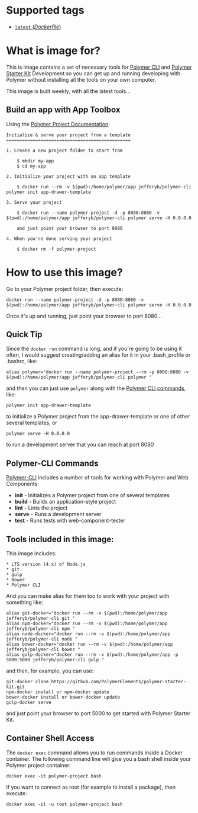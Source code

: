 # Supported tags

-	[`latest` (*Dockerfile*)](https://github.com/jefferyb/docker-polymer-cli/blob/master/Dockerfile)

# What is image for?
This is image contains a set of necessary tools for [Polymer CLI](https://www.polymer-project.org/1.0/start/toolbox/set-up) and [Polymer Starter Kit](https://github.com/PolymerElements/polymer-starter-kit) Development so you can get up and running developing with Polymer without installing all the tools on your own computer.

This image is built weekly, with all the latest tools...

## Build an app with App Toolbox

Using the [Polymer Project Documentation](https://www.polymer-project.org/1.0/start/toolbox/set-up):

	Initialize & serve your project from a template
	===============================================

	1. Create a new project folder to start from

		$ mkdir my-app
		$ cd my-app

	2. Initialize your project with an app template

		$ docker run --rm -v $(pwd):/home/polymer/app jefferyb/polymer-cli polymer init app-drawer-template

	3. Serve your project

		$ docker run --name polymer-project -d -p 8080:8080 -v $(pwd):/home/polymer/app jefferyb/polymer-cli polymer serve -H 0.0.0.0

		and just point your browser to port 8080

	4. When you're done serving your project

		$ docker rm -f polymer-project

# How to use this image?

Go to your Polymer project folder, then execute:

```console
docker run --name polymer-project -d -p 8080:8080 -v $(pwd):/home/polymer/app jefferyb/polymer-cli polymer serve -H 0.0.0.0
```

Once it's up and running, just point your browser to port 8080...

## Quick Tip

Since the `docker run` command is long, and if you're going to be using it often, I would suggest creating/adding an alias for it in your .bash_profile or .bashrc, like:

```console
alias polymer="docker run --name polymer-project --rm -p 8080:8080 -v $(pwd):/home/polymer/app jefferyb/polymer-cli polymer "
```

and then you can just use `polymer` along with the [Polymer CLI commands](https://github.com/Polymer/polymer-cli), like:

```console
polymer init app-drawer-template
```
to initialize a Polymer project from the app-drawer-template or one of other several templates, or

```console
polymer serve -H 0.0.0.0
```
to run a development server that you can reach at port 8080

## Polymer-CLI Commands

[Polymer-CLI](https://github.com/Polymer/polymer-cli) includes a number of tools for working with Polymer and Web Components:

  * __init__ - Initializes a Polymer project from one of several templates
  * __build__	- Builds an application-style project
  * __lint__ - Lints the project
  * __serve__	- Runs a development server
  * __test__ - Runs tests with web-component-tester

## Tools included in this image:

This image includes:

	* LTS version (4.x) of Node.js
	* git
	* gulp
	* Bower
	* Polymer CLI

And you can make alias for them too to work with your project with something like:
```console
alias git-docker="docker run --rm -v $(pwd):/home/polymer/app jefferyb/polymer-cli git "
alias npm-docker="docker run --rm -v $(pwd):/home/polymer/app jefferyb/polymer-cli npm "
alias node-docker="docker run --rm -v $(pwd):/home/polymer/app jefferyb/polymer-cli node "
alias bower-docker="docker run --rm -v $(pwd):/home/polymer/app jefferyb/polymer-cli bower "
alias gulp-docker="docker run --rm -v $(pwd):/home/polymer/app -p 5000:5000 jefferyb/polymer-cli gulp "
```
and then, for example, you can use:

```console
git-docker clone https://github.com/PolymerElements/polymer-starter-kit.git
npm-docker install or npm-docker update
bower-docker install or bower-docker update
gulp-docker serve
```
and just point your browser to port 5000 to get started with Polymer Starter Kit.

## Container Shell Access

The `docker exec` command allows you to run commands inside a Docker container. The following command line will give you a bash shell inside your Polymer project container:

```console
docker exec -it polymer-project bash
```

If you want to connect as root (for example to install a package), then execute:

```console
docker exec -it -u root polymer-project bash
```
